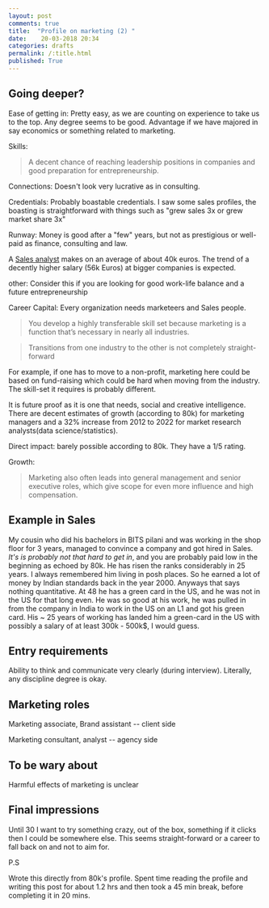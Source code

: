 ```yaml
---
layout: post
comments: true
title:  "Profile on marketing (2) "
date:    20-03-2018 20:34
categories: drafts
permalink: /:title.html
published: True
---
```



## Going deeper?

Ease of getting in: 
Pretty easy, as we are counting on experience to take us to the
top. Any degree seems to be good. Advantage if we have majored in say
economics or something related to marketing.

Skills: 

>A decent chance of reaching leadership positions in companies and
>good preparation for entrepreneurship.

Connections: Doesn't look very lucrative as in consulting.

Credentials: Probably boastable credentials. I saw some sales
profiles, the boasting is straightforward with things such as "grew
sales 3x or grew market share 3x"

Runway: Money is good after a "few" years, but not as prestigious or
well-paid as finance, consulting and law.

A [Sales analyst](https://www.payscale.com/research/NL/Job=Sales_Analyst/Salary) makes on an average of about 40k euros. The trend
of a decently higher salary (56k Euros) at bigger companies is expected. 

other: Consider this if you are looking for good work-life balance and a future entrepreneurship

Career Capital: Every organization needs marketeers and Sales people. 

>You develop a highly transferable skill set because marketing is a
>function that’s necessary in nearly all industries.

> Transitions from one industry to the other is not completely
> straight-forward

For example, if one has to move to a non-profit, marketing here could
be based on fund-raising which could be hard when moving from the
industry. The skill-set it requires is probably different.

It is future proof as it is one that needs, social and creative
intelligence. There are decent estimates of growth (according to 80k)
for marketing managers and a 32% increase from 2012 to 2022 for
market research analysts(data science/statistics).  

Direct impact: barely possible according to 80k. They have a 1/5
rating.

Growth: 

>Marketing also often leads into general management and senior
>executive roles, which give scope for even more influence and high
>compensation.

## Example in Sales

My cousin who did his bachelors in BITS pilani and was working in the
shop floor for 3 years, managed to convince a company and got hired in
Sales. *It's is probably not that hard to get in*, and you are
probably paid low in the beginning as echoed by 80k. He has risen the
ranks considerably in 25 years. I always remembered him living in posh
places. So he earned a lot of money by Indian standards back in the
year 2000. Anyways that says nothing quantitative. At 48 he has a
green card in the US, and he was not in the US for that long even. He
was so good at his work, he was pulled in from the company in India to
work in the US on an L1 and  got his green card. His ~ 25 years of working has
landed him a green-card in the US with possibly a salary of at least
300k - 500k$, I would guess.

## Entry requirements

Ability to think and communicate very clearly (during
interview). Literally, any discipline degree is okay.

## Marketing roles

Marketing associate, Brand assistant -- client side

Marketing consultant, analyst -- agency side

## To be wary about

Harmful effects of marketing is unclear 


## Final impressions

Until 30 I want to try something crazy, out of the box, something if
it clicks then I could be somewhere else. This seems straight-forward
or a career to fall back on and not to aim for.

P.S

Wrote this directly from 80k's profile. Spent time reading the profile
and writing this post for about 1.2 hrs and then took a 45 min break,
before completing it in 20 mins.
